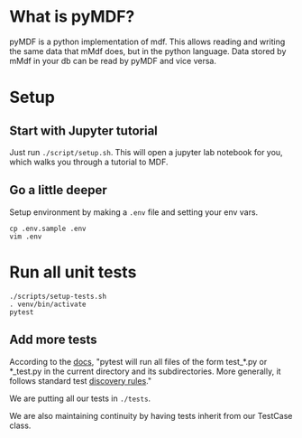 # What is pyMDF?
pyMDF is a python implementation of mdf. This allows reading and writing the same data that mMdf does, but in the python language. Data stored by mMdf in your db can be read by pyMDF and vice versa.

# Setup 
## Start with Jupyter tutorial
Just run `./script/setup.sh`. This will open a jupyter lab notebook for you, which walks you through a tutorial to MDF.

## Go a little deeper
Setup environment by making a `.env` file and setting your env vars.
```
cp .env.sample .env
vim .env
```

# Run all unit tests
```
./scripts/setup-tests.sh
. venv/bin/activate
pytest
```

## Add more tests
According to the [docs](https://docs.pytest.org/en/latest/getting-started.html#run-multiple-tests), "pytest will run all files of the form test_*.py or *_test.py in the current directory and its subdirectories. More generally, it follows standard test [discovery rules](https://docs.pytest.org/en/latest/goodpractices.html#test-discovery)."

We are putting all our tests in `./tests`.

We are also maintaining continuity by having tests inherit from our TestCase class.
